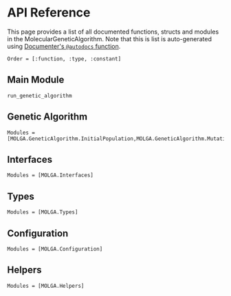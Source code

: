 # API Reference

This page provides a list of all documented functions, structs and modules in the MolecularGeneticAlgorithm. Note that this is list is auto-generated using [Documenter's `@autodocs` function](https://documenter.juliadocs.org/stable/man/syntax/#@autodocs-block).

```@index
Order = [:function, :type, :constant]
```

## Main Module

```@docs
run_genetic_algorithm
```

## Genetic Algorithm

```@autodocs
Modules = [MOLGA.GeneticAlgorithm.InitialPopulation,MOLGA.GeneticAlgorithm.Mutation,MOLGA.GeneticAlgorithm.Optimization,MOLGA.GeneticAlgorithm.Utils]
```

## Interfaces

```@autodocs
Modules = [MOLGA.Interfaces]
```

## Types

```@autodocs
Modules = [MOLGA.Types]
```

## Configuration

```@autodocs
Modules = [MOLGA.Configuration]
```

## Helpers

```@autodocs
Modules = [MOLGA.Helpers]
```
